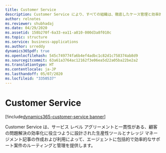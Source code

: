 ```yaml
---
title: Customer Service
description: Customer Service により、すべての組織は、徹底したケース管理と効率的な問題解決を保証する専用ツールを使用して、最高のカスタマー エクスペリエンスと結果を提供できます。
author: relnotes
ms.reviewer: shubhadaj
ms.date: 04/29/2020
ms.assetid: 158b270f-6a33-ea11-a810-000d3a8f010c
ms.topic: structure
ms.service: business-applications
ms.author: srreddy
dynamics365pdf: true
ms.openlocfilehash: 545c749774fa6b4ef4adbc1c82d1c758374ab8d9
ms.sourcegitcommit: 63a61a3764ac12162f3e06ea5d22a05ba22be2a2
ms.translationtype: HT
ms.contentlocale: ja-JP
ms.lasthandoff: 05/07/2020
ms.locfileid: "3350537"
---
```

# <a name="customer-service"></a>Customer Service

[!include[dynamics365-customer-service banner](../includes/dynamics365-customer-service.md)]

<!--structure start-->
Customer Service は、サービス レベル アグリーメントと一貫性がある、顧客の問題解決の効率化に役立つように設計された生産性ツールとナレッジ マネージメント記事の作成および利用によって、エージェントに包括的で効率的なサポート案件のルーティングと管理を提供します。
<!--structure end-->



